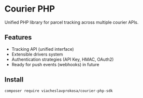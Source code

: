 # Courier PHP

Unified PHP library for parcel tracking across multiple courier APIs.

## Features
- Tracking API (unified interface)
- Extensible drivers system
- Authentication strategies (API Key, HMAC, OAuth2)
- Ready for push events (webhooks) in future

## Install
```bash
composer require viacheslavprokosa/courier-php-sdk
